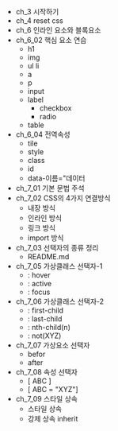 + ch_3 시작하기
+ ch_4 reset css
+ ch_6 인라인 요소와 블록요소
+ ch_6_02 핵심 요소 연습
  + h1
  + img
  + ul li
  + a
  + p
  + input
  + label
    + checkbox
    + radio
  + table
+ ch_6_04 전역속성
  + tile
  + style
  + class
  + id
  + data-이름="데이터
+ ch_7_01 기본 문법 주석
+ ch_7_02 CSS의 4가지 연결방식
  + 내장 방식
  + 인라인 방식
  + 링크 방식
  + import 방식
+ ch_7_03 선택자의 종류 정리
  + README.md
+ ch_7_05 가상클래스 선택자-1
  + : hover
  + : active
  + : focus
+ ch_7_06 가상클래스 선택자-2
  + : first-child
  + : last-child
  + : nth-child(n)
  + : not(XYZ)
+ ch_7_07 가상요소 선택자
  + befor
  + after
+ ch_7_08 속성 선택자
  + [ ABC ]
  + [ ABC = "XYZ"] 
+ ch_7_09 스타일 상속
  + 스타일 상속
  + 강제 상속 inherit